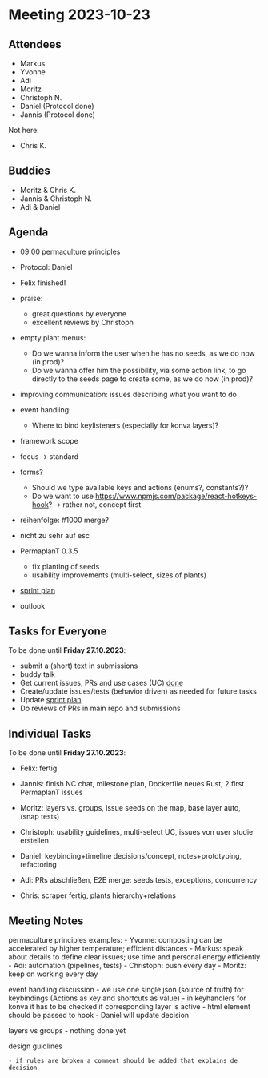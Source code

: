 # Meeting 2023-10-23

## Attendees

- Markus
- Yvonne
- Adi
- Moritz
- Christoph N.
- Daniel (Protocol done)
- Jannis (Protocol done)

Not here:

- Chris K.

## Buddies

- Moritz & Chris K.
- Jannis & Christoph N.
- Adi & Daniel

## Agenda

- 09:00 permaculture principles
- Protocol: Daniel
- Felix finished!
- praise:
  - great questions by everyone
  - excellent reviews by Christoph
- empty plant menus:
  - Do we wanna inform the user when he has no seeds, as we do now (in prod)?
  - Do we wanna offer him the possibility, via some action link, to go directly to the seeds page to create some, as we do now (in prod)?
- improving communication: issues describing what you want to do
- event handling:
  - Where to bind keylisteners (especially for konva layers)?
- framework scope
- focus -> standard
- forms?
  - Should we type available keys and actions (enums?, constants?)?
  - Do we want to use https://www.npmjs.com/package/react-hotkeys-hook? -> rather not, concept first
- reihenfolge: #1000 merge?
- nicht zu sehr auf esc

- PermaplanT 0.3.5
  - fix planting of seeds
  - usability improvements (multi-select, sizes of plants)
- [sprint plan](https://github.com/orgs/ElektraInitiative/projects/4/)
- outlook

## Tasks for Everyone

To be done until **Friday 27.10.2023**:

- submit a (short) text in submissions
- buddy talk
- Get current issues, PRs and use cases (UC) [done](../usecases/README.md)
- Create/update issues/tests (behavior driven) as needed for future tasks
- Update [sprint plan](https://github.com/orgs/ElektraInitiative/projects/4/)
- Do reviews of PRs in main repo and submissions

## Individual Tasks

To be done until **Friday 27.10.2023**:

- Felix: fertig

- Jannis: finish NC chat, milestone plan, Dockerfile neues Rust, 2 first PermaplanT issues
- Moritz: layers vs. groups, issue seeds on the map, base layer auto, (snap tests)
- Christoph: usability guidelines, multi-select UC, issues von user studie erstellen
- Daniel: keybinding+timeline decisions/concept, notes+prototyping, refactoring
- Adi: PRs abschließen, E2E merge: seeds tests, exceptions, concurrency
- Chris: scraper fertig, plants hierarchy+relations

## Meeting Notes

permaculture principles examples: - Yvonne: composting can be accelerated by higher temperature; efficient distances - Markus: speak about details to define clear issues; use time and personal energy efficiently - Adi: automation (pipelines, tests) - Christoph: push every day - Moritz: keep on working every day

event handling discussion - we use one single json (source of truth) for keybindings (Actions as key and shortcuts as value) - in keyhandlers for konva it has to be checked if corresponding layer is active - html element should be passed to hook - Daniel will update decision

layers vs groups - nothing done yet

design guidlines

    - if rules are broken a comment should be added that explains de decision
